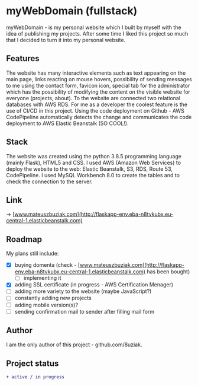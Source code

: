 ﻿# myWebDomain (fullstack)

myWebDomain - is my personal website which I built by myself with the idea of publishing my projects. After some time I liked this project so much that I decided to turn it into my personal website.

## Features

The website has many interactive elements such as text appearing on the main page, links reacting on mouse hovers, possibility of sending messages to me using the contact form, favicon icon, special tab for the administrator which has the possibility of modifying the content on the visible website for everyone (projects, about). To the website are connected two relational databases with AWS RDS. For me as a developer the coolest feature is the use of CI/CD in this project. Using the code deployment on Github - AWS CodePipeline automatically detects the change and communicates the code deployment to AWS Elastic Beanstalk (SO COOL!). 

## Stack

The website was created using the python 3.8.5 programming language (mainly Flask), HTML5 and CSS. I used AWS (Amazon Web Services) to deploy the website to the web: Elastic Beanstalk, S3, RDS, Route 53, CodePipeline. I used MySQL Workbench 8.0 to create the tables and to check the connection to the server.

## Link

-> [www.mateuszbuziak.com](http://flaskapp-env.eba-n8tvkubx.eu-central-1.elasticbeanstalk.com)

## Roadmap

My plans still include:

- [x] buying domenta (check - [www.mateuszbuziak.com](http://flaskapp-env.eba-n8tvkubx.eu-central-1.elasticbeanstalk.com) has been bought)
    - [ ] implementing it
- [x] adding SSL certificate (in progress - AWS Certification Menager)
- [ ] adding more variety to the website (maybe JavaScript?)
- [ ] constantly adding new projects
- [ ] adding mobile version(s)?
- [ ] sending confirmation mail to sender after filling mail form 

## Author

I am the only author of this project - github.com/8uziak.

## Project status

```diff
+ active / in progress 
```